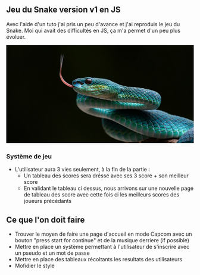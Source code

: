 ## Jeu du Snake version v1 en JS

Avec l'aide d'un tuto j'ai pris un peu d'avance et j'ai reproduis le jeu du Snake.
Moi qui avait des difficultés en JS, ça m'a permet d'un peu plus évoluer.

![Snake Img](/img/serpent.jpg "Rocket Team")

### Système de jeu
- L'utilisateur aura 3 vies seulement, à la fin de la partie :
    - Un tableau des scores sera dréssé avec ses 3 score + son meilleur score
    - En validant le tableau ci dessus, nous arrivons sur une nouvelle page de tableau des score avec cette fois ci les meilleurs scores des joueurs précédants   

## Ce que l'on doit faire
- Trouver le moyen de faire une page d'accueil en mode Capcom avec un bouton "press start for continue" et de la musique derriere (if possible)
- Mettre en place un système permettant à l'utilisateur de s'inscrire avec un pseudo et un mot de passe
- Mettre en place des tableaux récoltants les resultats des utilisateurs
- Mofidier le style
